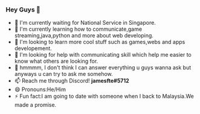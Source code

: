 ### Hey Guys 👋

<!--
**jamesfte/jamesfte** is a ✨ _special_ ✨ repository because its `README.md` (this file) appears on your GitHub profile.

Here are some ideas to get you started:

- 🔭 I’m currently working on ...
- 🌱 I’m currently learning ...
- 👯 I’m looking to collaborate on ...
- 🤔 I’m looking for help with ...
- 💬 Ask me about ...
- 📫 How to reach me: ...
- 😄 Pronouns: ...
- ⚡ Fun fact: ...
-->

- 🔭 I'm currently waiting for National Service in Singapore.
- 🌱 I'm currently learning how to communicate,game streaming,java,python and more about web developing.
- 👯 I'm looking to learn more cool stuff such as games,webs and apps developement.
- 🤔 I'm looking for help with communicating skill which help me easier to know what others are looking for.
- 💬 hmmmm, I don't think I can answer everything u guys wanna ask but anyways u can try to ask me somehow.
- 📫 Reach me through Discord! **jamesfte#5712**
- 😄 Pronouns:He/Him
- ⚡ Fun fact:I am going to date with someone when I back to Malaysia.We made a promise.
